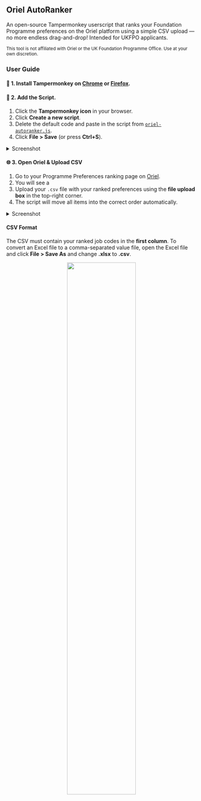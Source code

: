 ## Oriel AutoRanker

An open-source Tampermonkey userscript that ranks your Foundation Programme preferences on the Oriel platform using a simple CSV upload — no more endless drag-and-drop! Intended for UKFPO applicants.

<sup>This tool is not affiliated with Oriel or the UK Foundation Programme Office. Use at your own discretion.</sup>

### User Guide

#### 🧩 1. Install Tampermonkey on [Chrome](https://chrome.google.com/webstore/detail/tampermonkey/dhdgffkkebhmkfjojejmpbldmpobfkfo) or [Firefox](https://addons.mozilla.org/en-GB/firefox/addon/tampermonkey/).

#### 📝 2. Add the Script.
1. Click the **Tampermonkey icon** in your browser.
2. Click **Create a new script**.
3. Delete the default code and paste in the script from [`oriel-autoranker.js`](./oriel-autoranker.js).
4. Click **File > Save** (or press **Ctrl+S**).

<details closed>
  <summary>Screenshot</summary>
  <div align="center">
    <img src="https://github.com/user-attachments/assets/42af912a-512f-4334-b9d2-347cab491610" width="60%">
  </div>
</details>

#### 🌐 3. Open Oriel & Upload CSV
1. Go to your Programme Preferences ranking page on [Oriel](https://www.oriel.nhs.uk/).
2. You will see a 
3. Upload your `.csv` file with your ranked preferences using the **file upload box** in the top-right corner.
4. The script will move all items into the correct order automatically.

<details closed>
  <summary>Screenshot</summary>
  <div align="center">
    <img src="https://github.com/user-attachments/assets/5d1829d5-66bd-414b-9e4d-c3a134e8ca1d" width="60%">
  </div>
</details>

#### CSV Format

The CSV must contain your ranked job codes in the **first column**. To convert an Excel file to a comma-separated value file, open the Excel file and click **File > Save As** and change **.xlsx** to **.csv**.

<div align="center">
  <img src="https://github.com/user-attachments/assets/3b94d4aa-c49a-4083-89c8-4736c3d9250a" width="60%">
</div>



